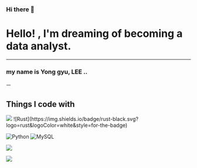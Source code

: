 ### Hi there 👋

<!--
**g-gyu09/g-gyu09** is a ✨ _special_ ✨ repository because its `README.md` (this file) appears on your GitHub profile.

Here are some ideas to get you started:

- 🔭 I’m currently working on ...
- 🌱 I’m currently learning ...
- 👯 I’m looking to collaborate on ...
- 🤔 I’m looking for help with ...
- 💬 Ask me about ...
- 📫 How to reach me: ...
- 😄 Pronouns: ...
- ⚡ Fun fact: ...
-->
<h1> Hello! ,  I'm dreaming of becoming a data analyst. </h1>
<hr>
<h3> my name is Yong gyu, LEE ..</h3>ㅡ
<p></p>
<p></p>
<h2> Things I code with </h2>
<img src="https://img.shields.io/badge/Python-#3776AB?style=flat-square&logo=Python&logoColor=green"/>
![Rust](https://img.shields.io/badge/rust-black.svg?logo=rust&logoColor=white&style=for-the-badge)

![Python](https://img.shields.io/badge/-Python-#3776AB?style=for-the-badge&logo=python?logoColor=violet)
![MySQL](https://img.shields.io/badge/-MySQL-#4479A1?style=for-the-badge&logo=?MySQL?logoColor=white)
<p>
  <img src="https://img.shields.io/badge/-MySQL-#4479A1?style=for-the-badge&logo=?MySQL?logoColor=white"/>
</p>
<p>
  <img src="https://img.shields.io/badge/Swift-F05138?style=flat-square&logo=Swift&logoColor=white"/>
</p>
